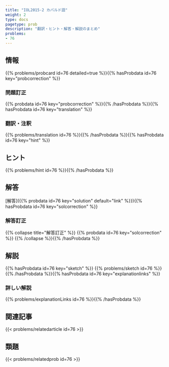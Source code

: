 ```yaml
---
title: "IOL2015-2 カバルド語"
weight: 2
type: docs
pagetype: prob
description: "翻訳・ヒント・解答・解説のまとめ"
problems: 
- 76
---
```


## 情報

{{% problems/probcard id=76 detailed=true %}}{{% hasProbdata id=76 key="probcorrection" %}}

### 問題訂正

{{% probdata id=76 key="probcorrection" %}}{{% /hasProbdata %}}{{% hasProbdata id=76 key="translation" %}}

### 翻訳・注釈

{{% problems/translation id=76 %}}{{% /hasProbdata %}}{{% hasProbdata id=76 key="hint" %}}

## ヒント

{{% problems/hint id=76 %}}{{% /hasProbdata %}}

## 解答

[解答]({{% probdata id=76 key="solution" default="link" %}}){{% hasProbdata id=76 key="solcorrection" %}}

### 解答訂正

{{% collapse title="解答訂正" %}}
{{% probdata id=76 key="solcorrection" %}}
{{% /collapse %}}{{% /hasProbdata %}}

## 解説

{{% hasProbdata id=76 key="sketch" %}}
{{% problems/sketch id=76 %}}
{{% /hasProbdata %}}{{% hasProbdata id=76 key="explanationlinks" %}}

### 詳しい解説

{{% problems/explanationLinks id=76 %}}{{% /hasProbdata %}}

## 関連記事

{{< problems/relatedarticle id=76 >}}

## 類題

{{< problems/relatedprob id=76 >}}
